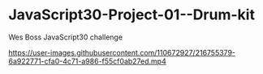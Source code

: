 # JavaScript30-Project-01--Drum-kit
Wes Boss JavaScript30 challenge 

https://user-images.githubusercontent.com/110672927/216755379-6a922771-cfa0-4c71-a986-f55cf0ab27ed.mp4
